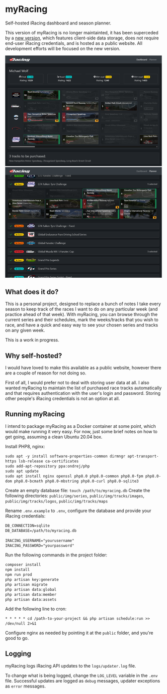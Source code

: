 # myRacing
Self-hosted iRacing dashboard and season planner.

This version of myRacing is no longer maintainted, it has been superceded by a [new version](https://github.com/mwgg/myRacing_v2), which features client-side data storage, does not require end-user iRacing credentials, and is hosted as a public website. All development efforts will be focused on the new version.

![Dashboard](https://github.com/mwgg/myRacing/raw/main/myracing_1.png)
![Planner](https://github.com/mwgg/myRacing/raw/main/myracing_2.png)

## What does it do?
This is a personal project, designed to replace a bunch of notes I take every season to keep track of the races I want to do on any particular week (and practice ahead of that week). With myRacing, you can browse through the current series and their schedules, mark the weeks/tracks that you wish to race, and have a quick and easy way to see your chosen series and tracks on any given week.

This is a work in progress.

## Why self-hosted?
I would have loved to make this available as a public website, however there are a couple of reason for not doing so.

First of all, I would prefer not to deal with storing user data at all. I also wanted myRacing to maintain the list of purchased race tracks automatically and that requires authentication with the user's login and password. Storing other people's iRacing credentials is not an option at all.

## Running myRacing

I intend to package myRacing as a Docker container at some point, which would make running it very easy. For now, just some brief notes on how to get going, assuming a clean Ubuntu 20.04 box.

Install PHP8, nginx:
```
sudo apt -y install software-properties-common dirmngr apt-transport-https lsb-release ca-certificates
sudo add-apt-repository ppa:ondrej/php
sudo apt update
sudo apt install nginx openssl php8.0 php8.0-common php8.0-fpm php8.0-dom php8.0-bcmath php8.0-mbstring php8.0-curl php8.0-sqlite3
```

Create an empty database file: `touch /path/to/myracing.db`
Create the following directories: `public/img/series`, `public/img/tracks/images`, `public/img/tracks/logos`, `public/img/tracks/maps`

Rename `.env.example` to `.env`, configure the database and provide your iRacing credentials:
```
DB_CONNECTION=sqlite
DB_DATABASE=/path/to/myracing.db

IRACING_USERNAME="yourusername"
IRACING_PASSWORD="yourpassword"
```

Run the following commands in the project folder:
```
composer install
npm install
npm run prod
php artisan key:generate
php artisan migrate
php artisan data:global
php artisan data:member
php artisan data:assets
```

Add the following line to cron:
```
* * * * * cd /path-to-your-project && php artisan schedule:run >> /dev/null 2>&1
```

Configure nginx as needed by pointing it at the `public` folder, and you're good to go.

## Logging

myRacing logs iRacing API updates to the `logs/updater.log` file.

To change what is being logged, change the `LOG_LEVEL` variable in the `.env` file. Successful updates are logged as `debug` messages, updater exceptions as `error` messages.
